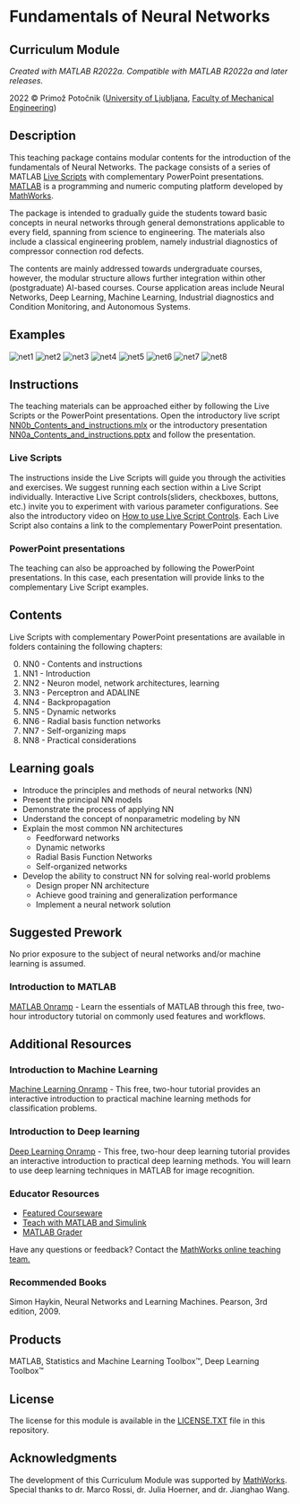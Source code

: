 # Fundamentals of Neural Networks

## Curriculum Module

_Created with MATLAB R2022a. Compatible with MATLAB R2022a and later releases._

2022 © Primož Potočnik ([University of Ljubljana](https://www.uni-lj.si/), [Faculty of Mechanical Engineering](https://www.fs.uni-lj.si/))

## Description

This teaching package contains modular contents for the introduction of the fundamentals of Neural Networks. The package consists of a series of MATLAB [Live Scripts](https://www.mathworks.com/products/matlab/live-editor.html) with complementary PowerPoint presentations. 
[MATLAB](https://www.mathworks.com/matlab) is a programming and numeric computing platform developed by [MathWorks](https://www.mathworks.com/company).

The package is intended to gradually guide the students toward basic concepts in neural networks through general demonstrations applicable to every field, spanning from science to engineering. The materials also include a classical engineering problem, namely industrial diagnostics of compressor connection rod defects.

The contents are mainly addressed towards undergraduate courses, however, the modular structure allows further integration within other (postgraduate) AI-based courses. Course application areas include Neural Networks, Deep Learning, Machine Learning, Industrial diagnostics and Condition Monitoring, and Autonomous Systems.

## Examples

![net1](Images/net1.jpg)
![net2](Images/net2.jpg)
![net3](Images/net3.jpg)
![net4](Images/net4.jpg)
![net5](Images/net5.jpg)
![net6](Images/net6.jpg)
![net7](Images/net7.jpg)
![net8](Images/net8.jpg)

## Instructions

The teaching materials can be approached either by following the Live Scripts or the PowerPoint presentations. Open the introductory live script [NN0b\_Contents\_and\_instructions.mlx](NN0%20-%20Contents/NN0b_Contents_and_instructions.mlx) or the introductory presentation [NN0a\_Contents\_and\_instructions.pptx](NN0%20-%20Contents//NN0a_Contents_and_instructions.pptx) and follow the presentation.

### Live Scripts

The instructions inside the Live Scripts will guide you through the activities and exercises. We suggest running each section within a Live Script individually. 
Interactive Live Script controls(sliders, checkboxes, buttons, etc.) invite you to experiment with various parameter configurations. See also the introductory video on [How to use Live Script Controls](https://www.mathworks.com/support/search.html/videos/how-to-use-live-editor-controls-1569868241587.html).
Each Live Script also contains a link to the complementary PowerPoint presentation.

### PowerPoint presentations

The teaching can also be approached by following the PowerPoint presentations. In this case, each presentation will provide links to the complementary Live Script examples.

## Contents

Live Scripts with complementary PowerPoint presentations are available in folders containing the following chapters: 

0.  NN0 - Contents and instructions
1.  NN1 - Introduction
2.  NN2 - Neuron model, network architectures, learning
3.  NN3 - Perceptron and ADALINE
4.  NN4 - Backpropagation
5.  NN5 - Dynamic networks
6.  NN6 - Radial basis function networks
7.  NN7 - Self-organizing maps
8.  NN8 - Practical considerations

## Learning goals

- Introduce the principles and methods of neural networks (NN)
- Present the principal NN models
- Demonstrate the process of applying NN
- Understand the concept of nonparametric modeling by NN
- Explain the most common NN architectures
  - Feedforward networks
  - Dynamic networks
  - Radial Basis Function Networks
  - Self-organized networks
- Develop the ability to construct NN for solving real-world problems
  - Design proper NN architecture
  - Achieve good training and generalization performance
  - Implement a neural network solution

## Suggested Prework

No prior exposure to the subject of neural networks and/or machine learning is assumed.

### Introduction to MATLAB

[MATLAB Onramp](https://www.mathworks.com/learn/tutorials/matlab-onramp.html) - Learn the essentials of MATLAB through this free, two-hour introductory tutorial on commonly used features and workflows.

## Additional Resources

### Introduction to Machine Learning

[Machine Learning Onramp](https://www.mathworks.com/learn/tutorials/machine-learning-onramp.html) - This free, two-hour tutorial provides an interactive introduction to practical machine learning methods for classification problems.

### Introduction to Deep learning

[Deep Learning Onramp](https://www.mathworks.com/learn/tutorials/deep-learning-onramp.html) - This free, two-hour deep learning tutorial provides an interactive introduction to practical deep learning methods. You will learn to use deep learning techniques in MATLAB for image recognition.

### Educator Resources

- [Featured Courseware](https://www.mathworks.com/academia/courseware/course-materials.html)
- [Teach with MATLAB and Simulink](https://www.mathworks.com/academia/educators.html)
- [MATLAB Grader](https://www.mathworks.com/products/matlab-grader.html)

Have any questions or feedback? Contact the [MathWorks online teaching team.](mailto:onlineteaching@mathworks.com)

### Recommended Books

Simon Haykin, Neural Networks and Learning Machines. Pearson, 3rd edition, 2009.

## Products

MATLAB, Statistics and Machine Learning Toolbox™, Deep Learning Toolbox™

## License

The license for this module is available in the [LICENSE.TXT](LICENSE) file in this repository.

## Acknowledgments

The development of this Curriculum Module was supported by [MathWorks](https://www.mathworks.com/).
Special thanks to dr. Marco Rossi, dr. Julia Hoerner, and dr. Jianghao Wang.

